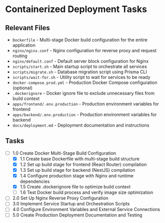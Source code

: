 # Containerized Deployment Tasks

## Relevant Files

- `Dockerfile` - Multi-stage Docker build configuration for the entire application
- `nginx/nginx.conf` - Nginx configuration for reverse proxy and request routing
- `nginx/default.conf` - Default server block configuration for Nginx
- `scripts/start.sh` - Main startup script to orchestrate all services
- `scripts/migrate.sh` - Database migration script using Prisma CLI
- `scripts/wait-for.sh` - Utility script to wait for services to be ready
- `docker-compose.prod.yml` - Production Docker Compose configuration (optional)
- `.dockerignore` - Docker ignore file to exclude unnecessary files from build context
- `apps/frontend/.env.production` - Production environment variables for frontend
- `apps/backend/.env.production` - Production environment variables for backend
- `docs/deployment.md` - Deployment documentation and instructions

## Tasks

- [ ] 1.0 Create Docker Multi-Stage Build Configuration
  - [x] 1.1 Create base Dockerfile with multi-stage build structure
  - [x] 1.2 Set up build stage for frontend (React Router) compilation
  - [x] 1.3 Set up build stage for backend (NestJS) compilation
  - [x] 1.4 Configure production stage with Nginx and runtime dependencies
  - [x] 1.5 Create .dockerignore file to optimize build context
  - [ ] 1.6 Test Docker build process and verify image size optimization
- [ ] 2.0 Set Up Nginx Reverse Proxy Configuration
- [ ] 3.0 Implement Service Startup and Orchestration Scripts
- [ ] 4.0 Configure Environment Variables and External Service Connections
- [ ] 5.0 Create Production Deployment Documentation and Testing

